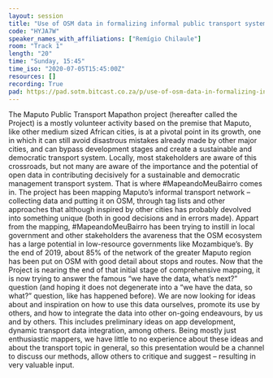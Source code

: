 ```yaml
---
layout: session
title: "Use of OSM data in formalizing informal public transport systems, case of Maputo-Mozambique"
code: "HYJA7W"
speaker_names_with_affiliations: ["Remígio Chilaule"]
room: "Track 1"
length: "20"
time: "Sunday, 15:45"
time_iso: "2020-07-05T15:45:00Z"
resources: []
recording: True
pad: https://pad.sotm.bitcast.co.za/p/use-of-osm-data-in-formalizing-informal-public-tra
---
```

The Maputo Public Transport Mapathon project (hereafter called the Project) is a mostly volunteer activity based on the premise that Maputo, like other medium sized African cities, is at a pivotal point in its growth, one in which it can still avoid disastrous mistakes already made by other major cities, and can bypass development stages and create a sustainable and democratic transport system. Locally, most stakeholders are aware of this crossroads, but not many are aware of the importance and the potential of open data in contributing decisively for a sustainable and democratic management transport system. That is where #MapeandoMeuBairro comes in. The project has been mapping Maputo’s informal transport network – collecting data and putting it on OSM, through tag lists and other approaches that although inspired by other cities has probably devolved into something unique (both in good decisions and in errors made). Appart from the mapping, #MapeandoMeuBairro has been trying to instill in local government and other stakeholders the avareness that the OSM ecosystem has a large potential in low-resource governments like Mozambique’s.
By the end of 2019, about 85% of the network of the greater Maputo region has been put on OSM with good detail about stops and routes. Now that the Project is nearing the end of that initial stage of comprehensive mapping, it is now trying to answer the famous “we have the data, what’s next?” question (and hoping it does not degenerate into a “we have the data, so what?” question, like has happened before). We are now looking for ideas about and inspiration on how to use this data ourselves, promote its use by others, and how to integrate the data into other on-going endeavours, by us and by others. This includes preliminary ideas on app development, dynamic transport data integration, among others. Being mostly just enthusiastic mappers, we have little to no experience about these ideas and about the transport topic in general, so this presentation would be a channel to discuss our methods, allow others to critique and suggest – resulting in very valuable input.
